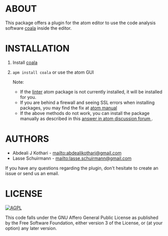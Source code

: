 # ABOUT

This package offers a plugin for the atom editor to use the code analysis
software [coala](https://github.com/coala/coala) inside the
editor.

# INSTALLATION

1. Install [coala](https://github.com/coala/coala)
2. `apm install coala` or use the atom GUI

   Note:

   - If the [linter](https://github.com/steelbrain/linter) atom package is not currently installed, it will be installed for you.
   - If you are behind a firewall and seeing SSL errors when installing packages, you may find the fix at [atom manual](http://flight-manual.atom.io/getting-started/sections/installing-atom/#setting-up-a-proxy)
   - If the above methods do not work, you can install the package manually as described in this [answer in atom discussion forum ](https://discuss.atom.io/t/manually-install-package/9251/14).

# AUTHORS

*   Abdeali J Kothari - <mailto:abdealikothari@gmail.com>
*   Lasse Schuirmann - <mailto:lasse.schuirmann@gmail.com>

If you have any questions regarding the plugin, don't hesitate
to create an issue or send us an email.

# LICENSE

[![AGPL](https://img.shields.io/github/license/coala/coala.svg)](https://www.gnu.org/licenses/agpl-3.0.html)

This code falls under the GNU Affero General Public License as
published by the Free Software Foundation, either version 3 of
the License, or (at your option) any later version.
